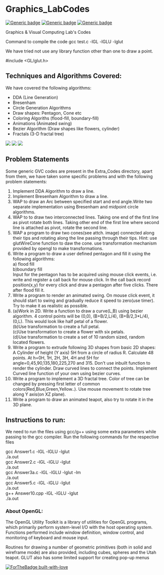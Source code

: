 # Graphics_LabCodes
[![Generic badge](https://img.shields.io/badge/GRAPHICS-LAB-BLUE.svg)](https://shields.io/)
[![Generic badge](https://img.shields.io/badge/VISUAL-COMPUTING-<BLUE>.svg)](https://shields.io/)
[![Generic badge](https://img.shields.io/badge/Language-C++-<BLUE>.svg)](https://shields.io/)

Graphics & Visual Computing Lab's Codes 

Command to compile the code
gcc test.c -lGL -lGLU -lglut

We have tried not use any library function other than one to draw a point.

#include <GL/glut.h>

## Techniques and Algorithms Covered:

We have covered the following algorithms:
* DDA (Line Generation)
* Bresenham
* Circle Generation Algorithms
* Draw shapes: Pentagon, Cone etc
* Coloring Algoriths (flood-fill, boundary-fill)
* Animations (Animated swing)
* Bezier Algorithm (Draw shapes like flowers, cylinder)
* Fractals (3-D fractal tree)


![](https://img.shields.io/badge/Graphics-Computing-orange.svg)
![](https://img.shields.io/badge/Language-C++-blue.svg)
![](https://img.shields.io/badge/Library-OpenGL-green.svg)


## Problem Statements

Some generic GVC codes are present in the Extra_Codes directory, apart from them, we have taken some specific problems and with the following problem statements:


1. Implement DDA Algorithm to draw a line.</br>
2. Implement Bresenham Algorithm to draw a line.</br>
3. WAP to draw an Arc between specified start and end angle.Write two separate implementation using Bresenham and midpoint circle algorithms.</br>
4. WAP to to draw two interconnected lines. Taking one end of the first line as pivot rotate both lines. Taking other end of the first line where second line is attached as pivot, rotate the second line. </br>
5. WAP a program to draw two cones(see attch. image) connected along their tips and rotating along the line passing through their tips. Hint: use glutWireCone function to daw the cone. use transformation  mechanism provided by opengl to make transformations.</br>
6. Write a program to draw a user defined pentagon and fill it using the following algorithms:</br>
   a) flood fill </br> 
   b)boundary fill</br>
   Input for the pentagon has to be acquired using mouse click events, i.e. write and register a call back for mouse click. In the call back record position(x,y) for every click and draw a pentagon after five clicks. There after flood fill it.</br>
7. Write a program to render an animated swing. On mouse click event, it should start to swing and gradually reduce it speed to zero(use timer). Try to make it  as realistic as possible.</br>
8. (a)Work in 2D.  Write a function to draw a curve(L,B) using bezier algorithm. 4 control points will be (0,0), (B+B/2,L/4), (B+B/2,3*L/4), (0,L). This would look like half petal of a flower.</br>
(b)Use transformation to create a full petal.</br>
(c)Use transformation to create a flower with six petals.</br>
(d)Use transformation to create a set of 10 random sized, random located flowers.</br>
9. Write a program to extrude following 3D shapes from basic 2D shapes: A Cylinder of height (Y axis) 5H from a circle of radius R. Calculate 48 points. At h=0H, 1H, 2H, 3H, 4H and 5H   for angle=0,45,90,135,180,225,270 and 315. Don't use inbuilt function to render the cylinder. Draw curved lines to connect the points. Implement Curved line function of your own using bezier curves.</br>
10. Write a program to implement a 3D fractal tree. Color of tree can be changed by pressing first letter of common colors(Red,Blue,Green,Yellow..). Use mouse movement to rotate tree along Y axis(on XZ plane). </br>
11. Write a program to draw an animated teapot, also try to rotate it in the 3D plane.

## Instructions to run:
We need to run the files using gcc/g++ using some extra parameters while passing to the gcc compiler.
Run the following commands for the respective files

gcc Answer1.c -lGL -lGLU -lglut </br>
./a.out</br>
gcc Answer2.c -lGL -lGLU -lglut </br>
./a.out</br>
gcc Answer3a.c -lGL -lGLU -lglut -lm</br>
./a.out</br>
gcc Answer5.c -lGL -lGLU -lglut</br>
./a.out</br>
g++ Answer10.cpp -lGL -lGLU -lglut</br>
./a.out</br>

### About OpenGL:
The OpenGL Utility Toolkit is a library of utilities for OpenGL programs, which primarily perform system-level I/O with the host operating system. Functions performed include window definition, window control, and monitoring of keyboard and mouse input.

Routines for drawing a number of geometric primitives (both in solid and wireframe mode) are also provided, including cubes, spheres and the Utah teapot. GLUT also has some limited support for creating pop-up menus


[![ForTheBadge built-with-love](http://ForTheBadge.com/images/badges/built-with-love.svg)](https://GitHub.com/Naereen/)
